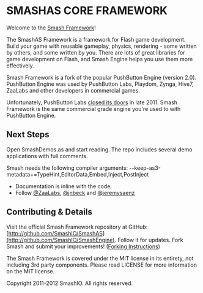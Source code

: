 SMASHAS CORE FRAMEWORK
======================

Welcome to the [Smash Framework](http://www.smash.io)!

The SmashAS Framework is a framework for Flash game development. Build your game 
with reusable gameplay, physics, rendering - some 
written by others, and some written by you. There are lots of great libraries 
for game development on Flash, and Smash Engine helps you use them more 
effectively.

Smash Framework is a fork of the popular PushButton Engine (version 2.0).  PushButton Engine was used by PushButton Labs, Playdom, Zynga, Hive7, ZaaLabs and other developers in commercial games.

Unfortunately, PushButton Labs [closed its doors](http://pushbuttonlabs.com/) in late 2011.  Smash Framework is the same commercial grade engine you're used to with PushButton Engine.

Next Steps
----------

Open SmashDemos.as and start reading. The repo includes several demo applications with full comments.

Smash needs the following compiler arguments: --keep-as3-metadata+=TypeHint,EditorData,Embed,Inject,PostInject

* Documentation is inline with the code.
* Follow [@ZaaLabs](http://twitter.com/zaalabs), [@jnbeck](http://twitter.com/jnbeck) and [@jeremysaenz](http://twitter.com/jeremysaenz)

Contributing & Details
----------------------

Visit the official Smash Framework repository at GitHub: [http://github.com/SmashIO/SmashAS](http://github.com/SmashIO/SmashEngine). Follow it for updates. Fork Smash and submit your improvements!  ([Forking Instructions](http://help.github.com/forking/))

The Smash Framework is covered under the MIT license in its entirety,
not including 3rd party components. Please read LICENSE for more 
information on the MIT license.

Copyright 2011-2012 SmashIO. All rights reserved.